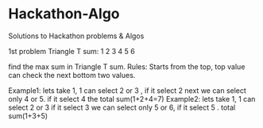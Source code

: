 # Hackathon-Algo
Solutions to Hackathon problems &amp; Algos

1st problem
Triangle T sum:
1
2 3
4 5 6

find the max sum in Triangle T sum.
Rules: Starts from the top, top value can check the next bottom two values.

Example1: lets take 1, 1 can select 2 or 3 , if it select 2 next we can select only 4 or 5. if it select 4 the total sum(1+2+4=7)
Example2: lets take 1, 1 can select 2 or 3 if it select 3 we can select only 5 or 6, if it select 5 . total sum(1+3+5)



